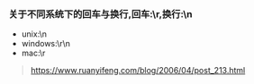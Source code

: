 ### 关于不同系统下的回车与换行,回车:\r,换行:\n

* unix:\n
* windows:\r\n
* mac:\r

> https://www.ruanyifeng.com/blog/2006/04/post_213.html

